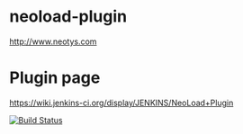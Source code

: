 # neoload-plugin
http://www.neotys.com

# Plugin page
https://wiki.jenkins-ci.org/display/JENKINS/NeoLoad+Plugin

[![Build Status](https://jenkins.ci.cloudbees.com/job/plugins/job/neoload-plugin/badge/icon)](https://jenkins.ci.cloudbees.com/job/plugins/job/neoload-plugin/)